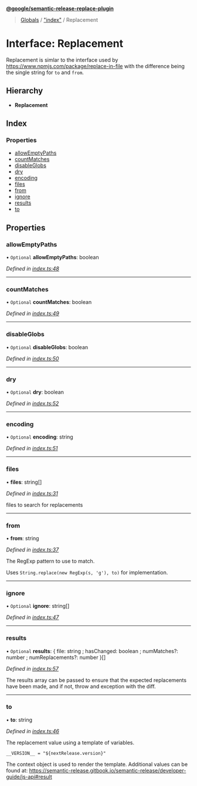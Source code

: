 **[@google/semantic-release-replace-plugin](../README.md)**

> [Globals](../README.md) / ["index"](../modules/_index_.md) / Replacement

# Interface: Replacement

Replacement is simlar to the interface used by https://www.npmjs.com/package/replace-in-file
with the difference being the single string for `to` and `from`.

## Hierarchy

* **Replacement**

## Index

### Properties

* [allowEmptyPaths](_index_.replacement.md#allowemptypaths)
* [countMatches](_index_.replacement.md#countmatches)
* [disableGlobs](_index_.replacement.md#disableglobs)
* [dry](_index_.replacement.md#dry)
* [encoding](_index_.replacement.md#encoding)
* [files](_index_.replacement.md#files)
* [from](_index_.replacement.md#from)
* [ignore](_index_.replacement.md#ignore)
* [results](_index_.replacement.md#results)
* [to](_index_.replacement.md#to)

## Properties

### allowEmptyPaths

• `Optional` **allowEmptyPaths**: boolean

*Defined in [index.ts:48](https://github.com/Borduhh/semantic-release-replace-plugin/blob/d2e8b02/src/index.ts#L48)*

___

### countMatches

• `Optional` **countMatches**: boolean

*Defined in [index.ts:49](https://github.com/Borduhh/semantic-release-replace-plugin/blob/d2e8b02/src/index.ts#L49)*

___

### disableGlobs

• `Optional` **disableGlobs**: boolean

*Defined in [index.ts:50](https://github.com/Borduhh/semantic-release-replace-plugin/blob/d2e8b02/src/index.ts#L50)*

___

### dry

• `Optional` **dry**: boolean

*Defined in [index.ts:52](https://github.com/Borduhh/semantic-release-replace-plugin/blob/d2e8b02/src/index.ts#L52)*

___

### encoding

• `Optional` **encoding**: string

*Defined in [index.ts:51](https://github.com/Borduhh/semantic-release-replace-plugin/blob/d2e8b02/src/index.ts#L51)*

___

### files

•  **files**: string[]

*Defined in [index.ts:31](https://github.com/Borduhh/semantic-release-replace-plugin/blob/d2e8b02/src/index.ts#L31)*

files to search for replacements

___

### from

•  **from**: string

*Defined in [index.ts:37](https://github.com/Borduhh/semantic-release-replace-plugin/blob/d2e8b02/src/index.ts#L37)*

The RegExp pattern to use to match.

Uses `String.replace(new RegExp(s, 'g'), to)` for implementation.

___

### ignore

• `Optional` **ignore**: string[]

*Defined in [index.ts:47](https://github.com/Borduhh/semantic-release-replace-plugin/blob/d2e8b02/src/index.ts#L47)*

___

### results

• `Optional` **results**: { file: string ; hasChanged: boolean ; numMatches?: number ; numReplacements?: number  }[]

*Defined in [index.ts:57](https://github.com/Borduhh/semantic-release-replace-plugin/blob/d2e8b02/src/index.ts#L57)*

The results array can be passed to ensure that the expected replacements
have been made, and if not, throw and exception with the diff.

___

### to

•  **to**: string

*Defined in [index.ts:46](https://github.com/Borduhh/semantic-release-replace-plugin/blob/d2e8b02/src/index.ts#L46)*

The replacement value using a template of variables.

`__VERSION__ = "${nextRelease.version}"`

The context object is used to render the template. Additional values
can be found at: https://semantic-release.gitbook.io/semantic-release/developer-guide/js-api#result
